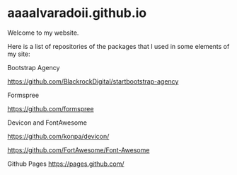 # aaaalvaradoii.github.io

Welcome to my website.


Here is a list of repositories of the packages that I used in some elements of my site:


Bootstrap Agency

https://github.com/BlackrockDigital/startbootstrap-agency


Formspree

https://github.com/formspree


Devicon and FontAwesome

https://github.com/konpa/devicon/

https://github.com/FortAwesome/Font-Awesome


Github Pages
https://pages.github.com/

